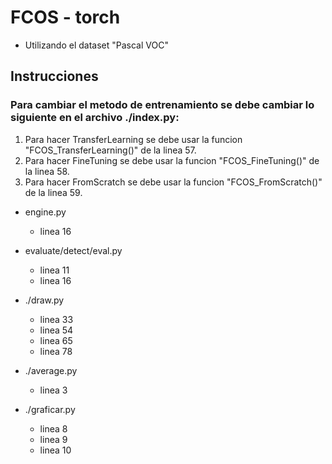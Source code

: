 # FCOS - torch

- Utilizando el dataset "Pascal VOC"

## Instrucciones

### Para cambiar el metodo de entrenamiento se debe cambiar lo siguiente en el archivo ./index.py:
1) Para hacer TransferLearning se debe usar la funcion "FCOS_TransferLearning()" de la linea 57.
2) Para hacer FineTuning se debe usar la funcion "FCOS_FineTuning()" de la linea 58.
3) Para hacer FromScratch se debe usar la funcion "FCOS_FromScratch()" de la linea 59.

- engine.py
   - linea 16 

- evaluate/detect/eval.py
   - linea 11
   - linea 16 

- ./draw.py
   - linea 33
   - linea 54
   - linea 65
   - linea 78

- ./average.py
   - linea 3

- ./graficar.py
   - linea 8
   - linea 9
   - linea 10


